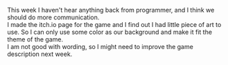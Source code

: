 This week I haven't hear anything back from programmer, and I think we should do more communication.\
I made the itch.io page for the game and I find out I had little piece of art to use. So I can only use some color as our background and make it fit the theme of the game.\
I am not good with wording, so I might need to improve the game description next week.

